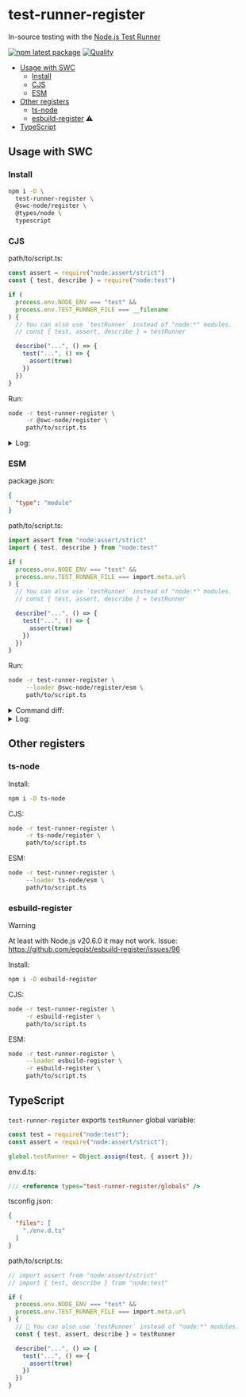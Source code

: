 # test-runner-register

In-source testing with the [Node.js Test Runner](https://nodejs.org/api/test.html)

[![npm latest package](https://img.shields.io/npm/v/test-runner-register/latest.svg)](https://www.npmjs.com/package/test-runner-register)
[![Quality](https://github.com/tai-kun/test-runner-register/actions/workflows/quality.yaml/badge.svg)](https://github.com/tai-kun/test-runner-register/actions/workflows/quality.yaml)

- [Usage with SWC](#usage-with-swc)
  - [Install](#install)
  - [CJS](#cjs)
  - [ESM](#esm)
- [Other registers](#other-loaders)
  - [ts-node](#ts-node)
  - [esbuild-register](#esbuild-register) ⚠️
- [TypeScript](#typescript)

## Usage with SWC

### Install

```bash
npm i -D \
  test-runner-register \
  @swc-node/register \
  @types/node \
  typescript
```

### CJS

path/to/script.ts:

```ts
const assert = require("node:assert/strict")
const { test, describe } = require("node:test")

if (
  process.env.NODE_ENV === "test" &&
  process.env.TEST_RUNNER_FILE === __filename
) {
  // You can also use `testRunner` instead of "node:*" modules.
  // const { test, assert, describe } = testRunner

  describe("...", () => {
    test("...", () => {
      assert(true)
    })
  })
}
```

Run:

```bash
node -r test-runner-register \
     -r @swc-node/register \
     path/to/script.ts
```

<details>
  <summary>Log:</summary>

  ```log
  ▶ ...
    ✔ ... (0.195722ms)
  ▶ ... (0.838251ms)

  ℹ tests 1
  ℹ suites 1
  ℹ pass 1
  ℹ fail 0
  ℹ cancelled 0
  ℹ skipped 0
  ℹ todo 0
  ℹ duration_ms 0.066372
  ```
</details>

### ESM

package.json:

```json
{
  "type": "module"
}
```

path/to/script.ts:

```ts
import assert from "node:assert/strict"
import { test, describe } from "node:test"

if (
  process.env.NODE_ENV === "test" &&
  process.env.TEST_RUNNER_FILE === import.meta.url
) {
  // You can also use `testRunner` instead of "node:*" modules.
  // const { test, assert, describe } = testRunner

  describe("...", () => {
    test("...", () => {
      assert(true)
    })
  })
}
```

Run:

```bash
node -r test-runner-register \
     --loader @swc-node/register/esm \
     path/to/script.ts
```

<details>
  <summary>Command diff:</summary>

  ```diff
    node -r test-runner-register \
  -      -r @swc-node/register \
    node -r test-runner-register \
  +      --loader @swc-node/register/esm \
        path/to/script.ts
  ```
</details>

<details>
  <summary>Log:</summary>

  ```log
  (node:32773) ExperimentalWarning: Custom ESM Loaders is an experimental feature and might change at any time
  (Use `node --trace-warnings ...` to show where the warning was created)
  ▶ ...
    ✔ ... (0.153848ms)
  ▶ ... (0.78856ms)

  ℹ tests 1
  ℹ suites 1
  ℹ pass 1
  ℹ fail 0
  ℹ cancelled 0
  ℹ skipped 0
  ℹ todo 0
  ℹ duration_ms 0.062858
  ```
</details>

## Other registers

### ts-node

Install:

```bash
npm i -D ts-node
```

CJS:

```bash
node -r test-runner-register \
     -r ts-node/register \
     path/to/script.ts
```

ESM:

```bash
node -r test-runner-register \
     --loader ts-node/esm \
     path/to/script.ts
```

### esbuild-register

> [!WARNING]
> At least with Node.js v20.6.0 it may not work.
> Issue: https://github.com/egoist/esbuild-register/issues/96

Install:

```bash
npm i -D esbuild-register
```

CJS:

```bash
node -r test-runner-register \
     -r esbuild-register \
     path/to/script.ts
```

ESM:

```bash
node -r test-runner-register \
     --loader esbuild-register \
     -r esbuild-register \
     path/to/script.ts
```

## TypeScript

`test-runner-register` exports `testRunner` global variable:

```js
const test = require("node:test");
const assert = require("node:assert/strict");

global.testRunner = Object.assign(test, { assert });
```

env.d.ts:

```ts
/// <reference types="test-runner-register/globals" />
```

tsconfig.json:

```json
{
  "files": [
    "./env.d.ts"
  ]
}
```

path/to/script.ts:

```ts
// import assert from "node:assert/strict"
// import { test, describe } from "node:test"

if (
  process.env.NODE_ENV === "test" &&
  process.env.TEST_RUNNER_FILE === import.meta.url
) {
  // 🎉 You can also use `testRunner` instead of "node:*" modules.
  const { test, assert, describe } = testRunner

  describe("...", () => {
    test("...", () => {
      assert(true)
    })
  })
}
```
